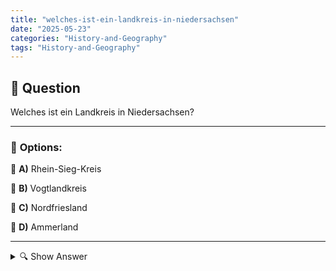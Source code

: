 ```yaml
---
title: "welches-ist-ein-landkreis-in-niedersachsen"
date: "2025-05-23"
categories: "History-and-Geography"
tags: "History-and-Geography"
---
```


## 📌 **Question**

Welches ist ein Landkreis in Niedersachsen?



---

### 📝 **Options:**

🔘 **A)** Rhein-Sieg-Kreis

🔘 **B)** Vogtlandkreis

🔘 **C)** Nordfriesland

🔘 **D)** Ammerland

---

<details>
  <summary>🔍 Show Answer</summary>

  <p>
💡  <b>Correct Answer:</b>  d
  </p>
  <p>
    📖<b>Explanation:</b>
    Niedersachsen ist ein Bundesland in Deutschland, das im Nordwesten des Landes liegt. Es grenzt an die Nordsee und ist bekannt für seine vielfältige Landschaft, die von Küstenregionen bis hin zu bergigen Gebieten reicht. Die Hauptstadt von Niedersachsen ist Hannover. Das Land ist in mehrere Landkreise unterteilt, die lokale Verwaltungseinheiten darstellen. Jeder Landkreis hat seine eigenen kulturellen und administrativen Besonderheiten. Um herauszufinden, welcher Landkreis zu Niedersachsen gehört, ist es hilfreich, die geografische Lage und Zugehörigkeit der genannten Optionen zu überprüfen.
  </p>
</details>

